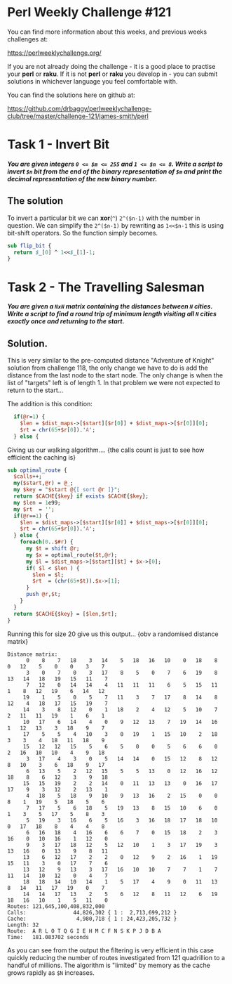 # Perl Weekly Challenge #121

You can find more information about this weeks, and previous weeks challenges at:

  https://perlweeklychallenge.org/

If you are not already doing the challenge - it is a good place to practise your
**perl** or **raku**. If it is not **perl** or **raku** you develop in - you can
submit solutions in whichever language you feel comfortable with.

You can find the solutions here on github at:

https://github.com/drbaggy/perlweeklychallenge-club/tree/master/challenge-121/james-smith/perl

# Task 1 - Invert Bit

***You are given integers `0 <= $m <= 255` and `1 <= $n <= 8`. Write a script to invert `$n` bit from the end of the binary representation of `$m` and print the decimal representation of the new binary number.***

## The solution

To invert a particular bit we can **xor**(`^`) `2^($n-1)` with the number in question. We can simplify the `2^($n-1)` by rewriting as `1<<$n-1` this is using bit-shift operators. So the function simply becomes.

```perl
sub flip_bit {
  return $_[0] ^ 1<<$_[1]-1;
}
```

# Task 2 - The Travelling Salesman

***You are given a `NxN` matrix containing the distances between `N` cities. Write a script to find a round trip of minimum length visiting all `N` cities exactly once and returning to the start.***

## Solution.

This is very similar to the pre-computed distance "Adventure of Knight" solution from challenge 118, the only change we have to do is add the distance from the last node to the start node. The only change is when the list of "targets" left is of length 1. In that problem we were not expected to return to the start...

The addition is this condition:
```perl
  if(@r=1) { 
    $len = $dist_maps->[$start][$r[0]] + $dist_maps->[$r[0]][0];
    $rt = chr(65+$r[0]).'A';
  } else {
```

Giving us our walking algorithm.... {the calls count is just to see how efficient the caching is}

```perl
sub optimal_route {
  $calls++;
  my($start,@r) = @_;
  my $key = "$start @{[ sort @r ]}";
  return $CACHE{$key} if exists $CACHE{$key};
  my $len = 1e99;
  my $rt  = '';
  if(@r==1) { 
    $len = $dist_maps->[$start][$r[0]] + $dist_maps->[$r[0]][0];
    $rt = chr(65+$r[0]).'A';
  } else {
    foreach(0..$#r) {
      my $t = shift @r;
      my $x = optimal_route($t,@r);
      my $l = $dist_maps->[$start][$t] + $x->[0];
      if( $l < $len ) {
        $len = $l;
        $rt  = (chr(65+$t)).$x->[1];
      }
      push @r,$t;
    }
  }
  return $CACHE{$key} = [$len,$rt];
}
```

Running this for size 20 give us this output... {obv a randomised distance matrix}

```
Distance matrix:
      0    8    7   18    3   14    5   18   16   10    0   18    8    0   12    5    0    0    3    7
      3    0    7    0    3   17    8    5    0    7    6   19    8   13   14   18   19   15   11    7
      7   12    0   14   14    4   11   11   11    6    5   15   11    1    8   12   19    6   14   12
     19    1    5    0    5    7   11    3    7   17    8   14    8   12    4   18   17   15   19    7
     14    3    8   12    0    1   18    2    4   12    5   10    7    2   11   11   19    1    6    1
     10   17    6   14    4    0    9   12   13    7   19   14   16    1   12   13    3   18    9    7
     17    5    5    4   10    3    0   19    1   15   10    2   18    3    3    4   18   11   18    9
     15   12   12   15    5    6    5    0    0    5    6    6    0    2   16   10   10    4    9   18
      3   17    4    3    0    5   14   14    0   15   12    8   12    8   10    3    6   18    9   17
      6   13    5    2   12   15    5    5   13    0   12   16   12   18    8    6   12    3    9   18
     15   15   19    2    2   14    0   11   13   13    0   16   17   17    9    3   12    2   13    1
      4   18    5   18    9   10    9   13   16    2   15    0    0    8    1   19    5   18    5    6
      7   17    5    6   18    5   19   13    8   15   10    6    0    1    3    5   17    5    8    3
      5   19    3   16    6    5   16    3   16   18   17   18   10    0   17   18    8    4    4    8
      6   16   18    4   16    6    6    7    0   15   18    2    3   16    0   10   16    1   12    0
      9    3   17   18   12    5   12   10    1    3   17   19    3   13   16    0   13    9    8   11
     13    6   12   17    2    2    0   12    9    2   16    1   19   15   11    3    0   17    7    6
     13   12    9   13    3   17   16   10   10    7    7    1    7   11   14   10   12    0    4    7
     18   18   14   10   14    1    5   17    4    9    0   11   13    8   14   11   17   19    0    7
     14   14   17   13    2    5    6   12    8   11   12    6   19   18   16   10    1    5   11    0
Routes: 121,645,100,408,832,000
Calls:               44,826,302 { 1 :  2,713,699,212 }
Cache:                4,980,718 { 1 : 24,423,205,732 }
Length: 32
Route:  A R L O T Q G I E H M C F N S K P J D B A
Time:   181.083702 seconds
```

As you can see from the output the filtering is very efficient in this case quickly reducing the number
of routes investigated from 121 quadrillion to a handful of millions. The algorithm is "limited" by
memory as the cache grows rapidly as `$N` increases.
